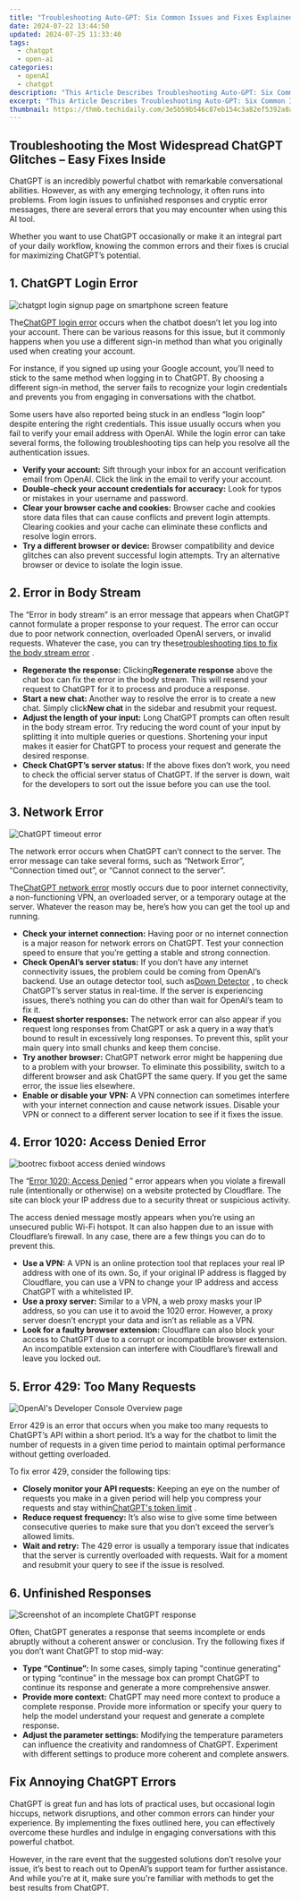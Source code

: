 ```yaml
---
title: "Troubleshooting Auto-GPT: Six Common Issues and Fixes Explained"
date: 2024-07-22 13:44:50
updated: 2024-07-25 11:33:40
tags:
  - chatgpt
  - open-ai
categories:
  - openAI
  - chatgpt
description: "This Article Describes Troubleshooting Auto-GPT: Six Common Issues and Fixes Explained"
excerpt: "This Article Describes Troubleshooting Auto-GPT: Six Common Issues and Fixes Explained"
thumbnail: https://thmb.techidaily.com/3e5b59b546c87eb154c3a82ef5392a8a6adfe519807354c471f9b63bcc3d5b0f.jpg
---
```


## Troubleshooting the Most Widespread ChatGPT Glitches – Easy Fixes Inside

 ChatGPT is an incredibly powerful chatbot with remarkable conversational abilities. However, as with any emerging technology, it often runs into problems. From login issues to unfinished responses and cryptic error messages, there are several errors that you may encounter when using this AI tool.

 Whether you want to use ChatGPT occasionally or make it an integral part of your daily workflow, knowing the common errors and their fixes is crucial for maximizing ChatGPT’s potential.

## 1\. ChatGPT Login Error

![chatgpt login signup page on smartphone screen feature](https://static1.makeuseofimages.com/wordpress/wp-content/uploads/2023/03/chatgpt-login-signup-page-on-smartphone-screen-feature.jpg)

 The[ChatGPT login error](https://www.makeuseof.com/how-fix-chatgpt-login-error/) occurs when the chatbot doesn’t let you log into your account. There can be various reasons for this issue, but it commonly happens when you use a different sign-in method than what you originally used when creating your account.

 For instance, if you signed up using your Google account, you’ll need to stick to the same method when logging in to ChatGPT. By choosing a different sign-in method, the server fails to recognize your login credentials and prevents you from engaging in conversations with the chatbot.

 Some users have also reported being stuck in an endless “login loop” despite entering the right credentials. This issue usually occurs when you fail to verify your email address with OpenAI. While the login error can take several forms, the following troubleshooting tips can help you resolve all the authentication issues.

* **Verify your account:** Sift through your inbox for an account verification email from OpenAI. Click the link in the email to verify your account.
* **Double-check your account credentials for accuracy:** Look for typos or mistakes in your username and password.
* **Clear your browser cache and cookies:** Browser cache and cookies store data files that can cause conflicts and prevent login attempts. Clearing cookies and your cache can eliminate these conflicts and resolve login errors.
* **Try a different browser or device:** Browser compatibility and device glitches can also prevent successful login attempts. Try an alternative browser or device to isolate the login issue.

## 2\. Error in Body Stream

 The “Error in body stream” is an error message that appears when ChatGPT cannot formulate a proper response to your request. The error can occur due to poor network connection, overloaded OpenAI servers, or invalid requests. Whatever the case, you can try these[troubleshooting tips to fix the body stream error](https://www.makeuseof.com/what-is-chatgpt-error-in-body-stream-issue-how-fix-it/) .

* **Regenerate the response:** Clicking**Regenerate response** above the chat box can fix the error in the body stream. This will resend your request to ChatGPT for it to process and produce a response.
* **Start a new chat:** Another way to resolve the error is to create a new chat. Simply click**New chat** in the sidebar and resubmit your request.
* **Adjust the length of your input:** Long ChatGPT prompts can often result in the body stream error. Try reducing the word count of your input by splitting it into multiple queries or questions. Shortening your input makes it easier for ChatGPT to process your request and generate the desired response.
* **Check ChatGPT’s server status:** If the above fixes don’t work, you need to check the official server status of ChatGPT. If the server is down, wait for the developers to sort out the issue before you can use the tool.

## 3\. Network Error

![ChatGPT timeout error](https://static1.makeuseofimages.com/wordpress/wp-content/uploads/2023/03/gpt-timeout.jpg)

 The network error occurs when ChatGPT can’t connect to the server. The error message can take several forms, such as “Network Error”, “Connection timed out”, or “Cannot connect to the server”.

 The[ChatGPT network error](https://www.makeuseof.com/fix-chatgpt-network-error/) mostly occurs due to poor internet connectivity, a non-functioning VPN, an overloaded server, or a temporary outage at the server. Whatever the reason may be, here’s how you can get the tool up and running.

* **Check your internet connection:** Having poor or no internet connection is a major reason for network errors on ChatGPT. Test your connection speed to ensure that you’re getting a stable and strong connection.
* **Check OpenAI’s server status:** If you don’t have any internet connectivity issues, the problem could be coming from OpenAI’s backend. Use an outage detector tool, such as[Down Detector](https://downdetector.com) , to check ChatGPT’s server status in real-time. If the server is experiencing issues, there’s nothing you can do other than wait for OpenAI’s team to fix it.
* **Request shorter responses:** The network error can also appear if you request long responses from ChatGPT or ask a query in a way that’s bound to result in excessively long responses. To prevent this, split your main query into small chunks and keep them concise.
* **Try another browser:** ChatGPT network error might be happening due to a problem with your browser. To eliminate this possibility, switch to a different browser and ask ChatGPT the same query. If you get the same error, the issue lies elsewhere.
* **Enable or disable your VPN:** A VPN connection can sometimes interfere with your internet connection and cause network issues. Disable your VPN or connect to a different server location to see if it fixes the issue.

## 4\. Error 1020: Access Denied Error

![bootrec fixboot access denied windows](https://static1.makeuseofimages.com/wordpress/wp-content/uploads/2023/01/bootrec-fixboot-access-denied-windows.jpg)

 The “[Error 1020: Access Denied](https://www.makeuseof.com/cloudflare-error-1020-access-denied-fix/) ” error appears when you violate a firewall rule (intentionally or otherwise) on a website protected by Cloudflare. The site can block your IP address due to a security threat or suspicious activity.

 The access denied message mostly appears when you’re using an unsecured public Wi-Fi hotspot. It can also happen due to an issue with Cloudflare’s firewall. In any case, there are a few things you can do to prevent this.

* **Use a VPN:** A VPN is an online protection tool that replaces your real IP address with one of its own. So, if your original IP address is flagged by Cloudflare, you can use a VPN to change your IP address and access ChatGPT with a whitelisted IP.
* **Use a proxy server:** Similar to a VPN, a web proxy masks your IP address, so you can use it to avoid the 1020 error. However, a proxy server doesn’t encrypt your data and isn’t as reliable as a VPN.
* **Look for a faulty browser extension:** Cloudflare can also block your access to ChatGPT due to a corrupt or incompatible browser extension. An incompatible extension can interfere with Cloudflare’s firewall and leave you locked out.

## 5\. Error 429: Too Many Requests

![OpenAI's Developer Console Overview page](https://static1.makeuseofimages.com/wordpress/wp-content/uploads/2023/04/openai-s-developer-console-overview-page.jpg)

 Error 429 is an error that occurs when you make too many requests to ChatGPT’s API within a short period. It’s a way for the chatbot to limit the number of requests in a given time period to maintain optimal performance without getting overloaded.

To fix error 429, consider the following tips:

* **Closely monitor your API requests:** Keeping an eye on the number of requests you make in a given period will help you compress your requests and stay within[ChatGPT's token limit](https://www.makeuseof.com/what-is-chatgpt-token-limit-can-you-exceed-it/) .
* **Reduce request frequency:** It’s also wise to give some time between consecutive queries to make sure that you don’t exceed the server’s allowed limits.
* **Wait and retry:** The 429 error is usually a temporary issue that indicates that the server is currently overloaded with requests. Wait for a moment and resubmit your query to see if the issue is resolved.

## 6\. Unfinished Responses

![Screenshot of an incomplete ChatGPT response](https://static1.makeuseofimages.com/wordpress/wp-content/uploads/2023/06/chatgpt-unfinished-response.jpg)

 Often, ChatGPT generates a response that seems incomplete or ends abruptly without a coherent answer or conclusion. Try the following fixes if you don’t want ChatGPT to stop mid-way:

* **Type “Continue”:** In some cases, simply taping "continue generating" or typing “continue” in the message box can prompt ChatGPT to continue its response and generate a more comprehensive answer.
* **Provide more context:** ChatGPT may need more context to produce a complete response. Provide more information or specify your query to help the model understand your request and generate a complete response.
* **Adjust the parameter settings:** Modifying the temperature parameters can influence the creativity and randomness of ChatGPT. Experiment with different settings to produce more coherent and complete answers.

## Fix Annoying ChatGPT Errors

 ChatGPT is great fun and has lots of practical uses, but occasional login hiccups, network disruptions, and other common errors can hinder your experience. By implementing the fixes outlined here, you can effectively overcome these hurdles and indulge in engaging conversations with this powerful chatbot.

 However, in the rare event that the suggested solutions don’t resolve your issue, it’s best to reach out to OpenAI’s support team for further assistance. And while you're at it, make sure you're familiar with methods to get the best results from ChatGPT.


<ins class="adsbygoogle"
     style="display:block"
     data-ad-format="autorelaxed"
     data-ad-client="ca-pub-7571918770474297"
     data-ad-slot="1223367746"></ins>



<ins class="adsbygoogle"
     style="display:block"
     data-ad-client="ca-pub-7571918770474297"
     data-ad-slot="8358498916"
     data-ad-format="auto"
     data-full-width-responsive="true"></ins>

